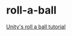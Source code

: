 # roll-a-ball
[Unity's roll a ball tutorial](https://unity3d.com/learn/tutorials/projects/roll-ball-tutorial/) 
